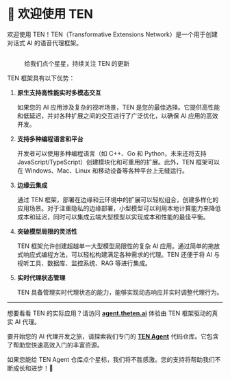 # 🌟 欢迎使用 TEN

欢迎使用 TEN！TEN（Transformative Extensions Network）是一个用于创建对话式 AI 的语音代理框架。

<figure><img src="https://github.com/TEN-framework/docs/raw/main/assets/gif/star_ten_w_confetti.gif" alt=""><figcaption><p>给我们点个星星，持续关注 TEN 的更新</p></figcaption></figure>

TEN 框架具有以下优势：

1. **原生支持高性能实时多模态交互**

   如果您的 AI 应用涉及复杂的视听场景，TEN 是您的最佳选择。它提供高性能和低延迟，并对各种扩展之间的交互进行了广泛优化，以确保 AI 应用的高效开发。

2. **支持多种编程语言和平台**

   开发者可以使用多种编程语言（如 C++、Go 和 Python，未来还将支持 JavaScript/TypeScript）创建模块化和可重用的扩展。此外，TEN 框架可以在 Windows、Mac、Linux 和移动设备等各种平台上无缝运行。

3. **边缘云集成**

   通过 TEN 框架，部署在边缘和云环境中的扩展可以轻松组合，创建多样化的应用场景。对于注重隐私的边缘部署，小型模型可以利用本地计算能力来降低成本和延迟，同时可以集成云端大型模型以实现成本和性能的最佳平衡。

4. **突破模型局限的灵活性**

   TEN 框架允许创建超越单一大型模型局限性的复杂 AI 应用。通过简单的拖放式响应式编程方法，可以轻松构建满足各种需求的代理。TEN 还便于将 AI 与视听工具、数据库、监控系统、RAG 等进行集成。

5. **实时代理状态管理**

   TEN 具备管理实时代理状态的能力，能够实现动态响应并实时调整代理行为。

---

想要看看 TEN 的实际应用？请访问 **[agent.theten.ai](https://agent.theten.ai)** 体验由 TEN 框架驱动的真实 AI 代理。

要开始您的 AI 代理开发之旅，请探索我们专门的 [**TEN Agent**](https://github.com/ten-framework/TEN-Agent) 代码仓库。它包含了帮助您快速高效入门的丰富资源。

如果您能给 TEN Agent 仓库点个星标，我们将不胜感激。您的支持将帮助我们不断成长和进步！🌟
